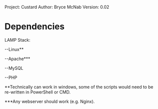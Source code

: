Project:	Custard
Author:		Bryce McNab
Version:	0.02

Dependencies
============
LAMP Stack:

--Linux**

--Apache***

--MySQL

--PHP

**Technically can work in windows, some of the scripts would need to be re-written in PowerShell or CMD.

***Any webserver should work (e.g. Nginx).

